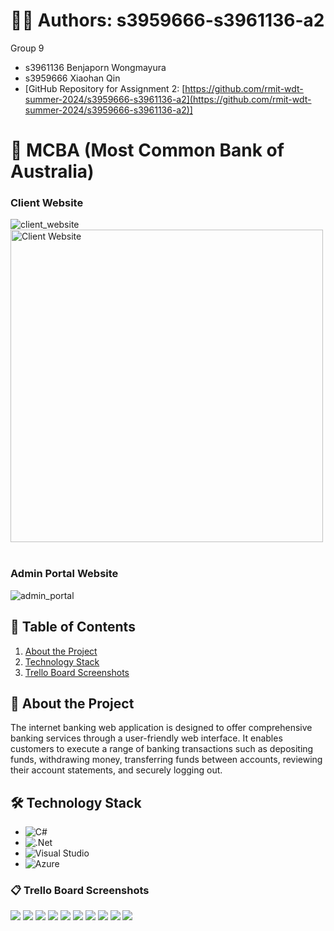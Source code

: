 # 🙋‍♀️ Authors: s3959666-s3961136-a2
Group 9
- s3961136 Benjaporn Wongmayura
- s3959666 Xiaohan Qin
- [GitHub Repository for Assignment 2: [https://github.com/rmit-wdt-summer-2024/s3959666-s3961136-a2](https://github.com/rmit-wdt-summer-2024/s3959666-s3961136-a2)]

# 💸 MCBA (Most Common Bank of Australia)
<p align="center">
  <h3>Client Website</h3>
  <img src="img/Landing_Page_v1.png" alt="client_website" />
  <img src="https://s7.gifyu.com/images/SPZIQ.gif" alt="Client Website" width="500" height="500" />
  <br><br>
  <h3>Admin Portal Website</h3>
  <img src="img/adminportal.png" alt="admin_portal" />
</p>



## 🔗 Table of Contents
1. [About the Project](#about-the-project)
2. [Technology Stack](#technology-stack)
3. [Trello Board Screenshots](#trello-board-screenshots)

## 🔭 About the Project
The internet banking web application is designed to offer comprehensive banking services through a user-friendly web interface. It enables customers to execute a range of banking transactions such as depositing funds, withdrawing money, transferring funds between accounts, reviewing their account statements, and securely logging out.

## 🛠 Technology Stack
- ![C#](https://img.shields.io/badge/c%23-%23239120.svg?style=for-the-badge&logo=csharp&logoColor=white)
- ![.Net](https://img.shields.io/badge/.NET-5C2D91?style=for-the-badge&logo=.net&logoColor=white)
- ![Visual Studio](https://img.shields.io/badge/Visual%20Studio-5C2D91.svg?style=for-the-badge&logo=visual-studio&logoColor=white)
- ![Azure](https://img.shields.io/badge/azure-%230072C6.svg?style=for-the-badge&logo=microsoftazure&logoColor=white)

### 📋 Trello Board Screenshots
<p align="left">
  <img src="img/trelloboard/Screenshot 2024-01-19 at 2.07.41 pm.png"/>
  <img src="img/trelloboard/Screenshot 2024-01-21 at 12.03.54 am.png"/>
  <img src="img/trelloboard/Screenshot 2024-01-22 at 23.19.24 pm.png"/>
  <img src="img/trelloboard/Screenshot 2024-01-23 at 22.45.56pm.png"/>
  <img src="img/trelloboard/Screenshot 2024-01-22 at 23.19.24 pm.png"/>
  <img src="img/trelloboard/Screenshot 2024-01-25 at 11.44.44 am.png"/>
  <img src="img/trelloboard/Screenshot 2024-01-25 at 11.47.21 am.png"/>
  <img src="img/trelloboard/Screenshot 2024-01-27 at 22.27.47 pm.png"/>
  <img src="img/trelloboard/Screenshot 2024-01-28 at 6.46.02 pm.png"/>
  <img src="img/trelloboard/Screenshot 2524-01-29 at 16.35.18 pm.png"/>
</p>
